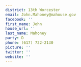 ```yaml
---
district: 13th Worcester
email: John.Mahoney@mahouse.gov
facebook: ''
first_name: John
house_url: ''
last_name: Mahoney
party: D
phone: (617) 722-2130
picture: ''
twitter: ''
website: ''
---
```


